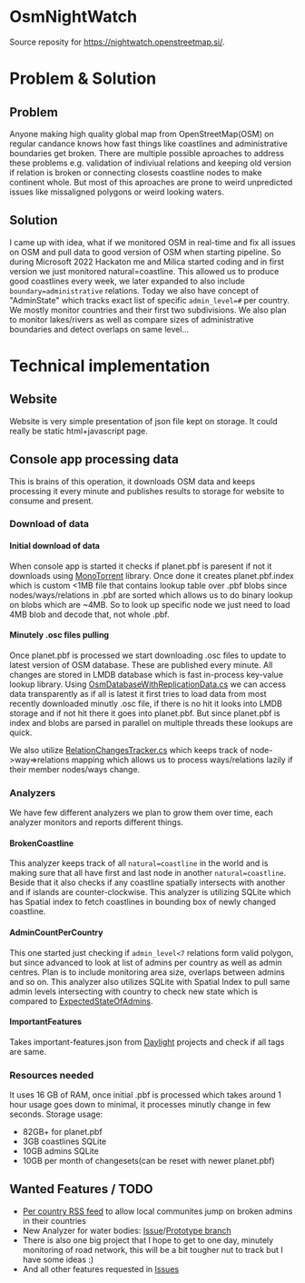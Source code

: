 # OsmNightWatch

Source reposity for https://nightwatch.openstreetmap.si/.

# Problem & Solution

## Problem

Anyone making high quality global map from OpenStreetMap(OSM) on regular candance knows how fast things like coastlines and administrative boundaries get broken. There are multiple possible aproaches to address these problems e.g. validation of indiviual relations and keeping old version if relation is broken or connecting closests coastline nodes to make continent whole. But most of this aproaches are prone to weird unpredicted issues like missaligned polygons or weird looking waters.

## Solution
I came up with idea, what if we monitored OSM in real-time and fix all issues on OSM and pull data to good version of OSM when starting pipeline. So during Microsoft 2022 Hackaton me and Milica started coding and in first version we just monitored natural=coastline. This allowed us to produce good coastlines every week, we later expanded to also include `boundary=administrative` relations. Today we also have concept of "AdminState" which tracks exact list of specific `admin_level=#` per country. We mostly monitor countries and their first two subdivisions. We also plan to monitor lakes/rivers as well as compare sizes of administrative boundaries and detect overlaps on same level...

# Technical implementation

## Website

Website is very simple presentation of json file kept on storage. It could really be static html+javascript page.

## Console app processing data

This is brains of this operation, it downloads OSM data and keeps processing it every minute and publishes results to storage for website to consume and present.

### Download of data

#### Initial download of data

When console app is started it checks if planet.pbf is paresent if not it downloads using [MonoTorrent](https://github.com/alanmcgovern/monotorrent) library. Once done it creates planet.pbf.index which is custom <1MB file that contains lookup table over .pbf blobs since nodes/ways/relations in .pbf are sorted which allows us to do binary lookup on blobs which are ~4MB. So to look up specific node we just need to load 4MB blob and decode that, not whole .pbf.

#### Minutely .osc files pulling

Once planet.pbf is processed we start downloading .osc files to update to latest version of OSM database. These are published every minute. All changes are stored in LMDB database which is fast in-process key-value lookup library. Using [OsmDatabaseWithReplicationData.cs](https://github.com/DavidKarlas/OsmNightWatch/blob/main/OsmNightWatch/OsmDatabaseWithReplicationData.cs) we can access data transparently as if all is latest it first tries to load data from most recently downloaded minutly .osc file, if there is no hit it looks into LMDB storage and if not hit there it goes into planet.pbf. But since planet.pbf is index and blobs are parsed in parallel on multiple threads these lookups are quick.

We also utilize [RelationChangesTracker.cs](https://github.com/DavidKarlas/OsmNightWatch/blob/main/OsmNightWatch/Analyzers/AdminCountPerCountry/RelationChangesTracker.cs) which keeps track of node->way=>relations mapping which allows us to process ways/relations lazily if their member nodes/ways change.

### Analyzers
We have few different analyzers we plan to grow them over time, each analyzer monitors and reports different things.

#### BrokenCoastline
This analyzer keeps track of all `natural=coastline` in the world and is making sure that all have first and last node in another `natural=coastline`. Beside that it also checks if any coastline spatially intersects with another and if islands are counter-clockwise. This analyzer is utilizing SQLite which has Spatial index to fetch coastlines in bounding box of newly changed coastline.

#### AdminCountPerCountry
This one started just checking if `admin_level<7` relations form valid polygon, but since advanced to look at list of admins per country as well as admin centres. Plan is to include monitoring area size, overlaps between admins and so on. This analyzer also utilizes SQLite with Spatial Index to pull same admin levels intersecting with country to check new state which is compared to [ExpectedStateOfAdmins](https://github.com/DavidKarlas/OsmNightWatch/tree/main/ExpectedStateOfAdmins).

#### ImportantFeatures
Takes important-features.json from [Daylight](https://daylightmap.org/) projects and check if all tags are same.

### Resources needed

It uses 16 GB of RAM, once initial .pbf is processed which takes around 1 hour usage goes down to minimal, it processes minutly change in few seconds.
Storage usage:
 * 82GB+ for planet.pbf
 * 3GB coastlines SQLite
 * 10GB admins SQLite
 * 10GB per month of changesets(can be reset with newer planet.pbf)

## Wanted Features / TODO

 * [Per country RSS feed](https://github.com/DavidKarlas/OsmNightWatch/issues/10) to allow local communites jump on broken admins in their countries
 * New Analyzer for water bodies: [Issue](https://github.com/DavidKarlas/OsmNightWatch/issues/17)/[Prototype branch](https://github.com/DavidKarlas/OsmNightWatch/tree/waterBodiesPrototype)
 * There is also one big project that I hope to get to one day, minutely monitoring of road network, this will be a bit tougher nut to track but I have some ideas :)
 * And all other features requested in [Issues](https://github.com/DavidKarlas/OsmNightWatch/issues)